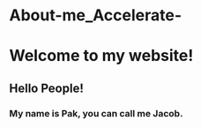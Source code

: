 # About-me_Accelerate-
<h1>Welcome to my website!</h1>
<h2>Hello People!<h3>My name is Pak, you can call me Jacob. </h3></h2>

